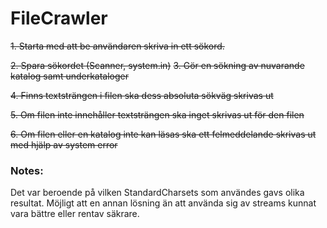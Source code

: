 # FileCrawler

~~1. Starta med att be användaren skriva in ett sökord.~~

~~2. Spara sökordet (Scanner, system.in)~~
~~3. Gör en sökning av nuvarande katalog samt underkataloger~~

~~4. Finns textsträngen i filen ska dess absoluta sökväg skrivas ut~~

~~5. Om filen inte innehåller textsträngen ska inget skrivas ut för den filen~~

~~6. Om filen eller en katalog inte kan läsas ska ett felmeddelande skrivas ut
    med hjälp av system error~~

### Notes:

Det var beroende på vilken StandardCharsets som användes gavs olika resultat.
Möjligt att en annan lösning än att använda sig av streams kunnat vara bättre eller rentav säkrare. 